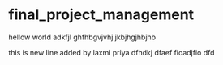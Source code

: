 # final_project_management
hellow world
adkfjl
ghfhbgvjvhj
jkbjhgjhbjhb

this is new line added by laxmi priya
dfhdkj
dfaef
fioadjfio
dfd
